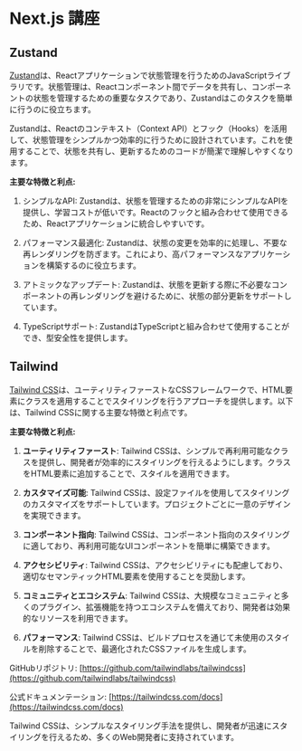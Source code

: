 # Next.js 講座

## Zustand

[Zustand](https://github.com/pmndrs/zustand)は、Reactアプリケーションで状態管理を行うためのJavaScriptライブラリです。状態管理は、Reactコンポーネント間でデータを共有し、コンポーネントの状態を管理するための重要なタスクであり、Zustandはこのタスクを簡単に行うのに役立ちます。

Zustandは、Reactのコンテキスト（Context API）とフック（Hooks）を活用して、状態管理をシンプルかつ効率的に行うために設計されています。これを使用することで、状態を共有し、更新するためのコードが簡潔で理解しやすくなります。

**主要な特徴と利点:**

1. シンプルなAPI: Zustandは、状態を管理するための非常にシンプルなAPIを提供し、学習コストが低いです。Reactのフックと組み合わせて使用できるため、Reactアプリケーションに統合しやすいです。

2. パフォーマンス最適化: Zustandは、状態の変更を効率的に処理し、不要な再レンダリングを防ぎます。これにより、高パフォーマンスなアプリケーションを構築するのに役立ちます。

3. アトミックなアップデート: Zustandは、状態を更新する際に不必要なコンポーネントの再レンダリングを避けるために、状態の部分更新をサポートしています。

4. TypeScriptサポート: ZustandはTypeScriptと組み合わせて使用することができ、型安全性を提供します。

## Tailwind

[Tailwind CSS](https://tailwindcss.com/)は、ユーティリティファーストなCSSフレームワークで、HTML要素にクラスを適用することでスタイリングを行うアプローチを提供します。以下は、Tailwind CSSに関する主要な特徴と利点です。

**主要な特徴と利点:**

1. **ユーティリティファースト**: Tailwind CSSは、シンプルで再利用可能なクラスを提供し、開発者が効率的にスタイリングを行えるようにします。クラスをHTML要素に追加することで、スタイルを適用できます。

2. **カスタマイズ可能**: Tailwind CSSは、設定ファイルを使用してスタイリングのカスタマイズをサポートしています。プロジェクトごとに一意のデザインを実現できます。

3. **コンポーネント指向**: Tailwind CSSは、コンポーネント指向のスタイリングに適しており、再利用可能なUIコンポーネントを簡単に構築できます。

4. **アクセシビリティ**: Tailwind CSSは、アクセシビリティにも配慮しており、適切なセマンティックHTML要素を使用することを奨励します。

5. **コミュニティとエコシステム**: Tailwind CSSは、大規模なコミュニティと多くのプラグイン、拡張機能を持つエコシステムを備えており、開発者は効果的なリソースを利用できます。

6. **パフォーマンス**: Tailwind CSSは、ビルドプロセスを通じて未使用のスタイルを削除することで、最適化されたCSSファイルを生成します。

GitHubリポジトリ: [https://github.com/tailwindlabs/tailwindcss](https://github.com/tailwindlabs/tailwindcss)

公式ドキュメンテーション: [https://tailwindcss.com/docs](https://tailwindcss.com/docs)

Tailwind CSSは、シンプルなスタイリング手法を提供し、開発者が迅速にスタイリングを行えるため、多くのWeb開発者に支持されています。
